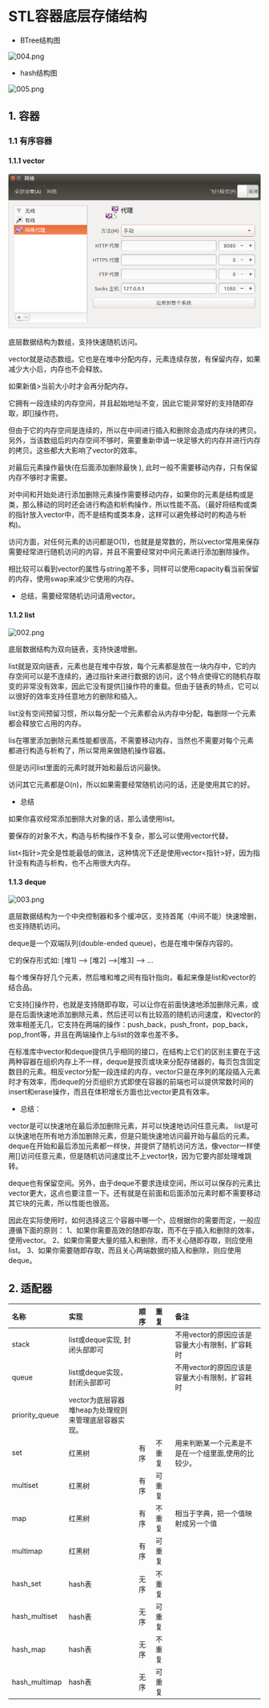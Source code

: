 # STL容器底层存储结构

* BTree结构图

![004.png](004.png)

* hash结构图

![005.png](005.png)

## 1. 容器

### 1.1 有序容器

#### 1.1.1 vector

![001.png](001.png)

底层数据结构为数组，支持快速随机访问。

vector就是动态数组。它也是在堆中分配内存，元素连续存放，有保留内存，如果减少大小后，内存也不会释放。

如果新值>当前大小时才会再分配内存。

它拥有一段连续的内存空间，并且起始地址不变，因此它能非常好的支持随即存取，即[]操作符。

但由于它的内存空间是连续的，所以在中间进行插入和删除会造成内存块的拷贝。另外，当该数组后的内存空间不够时，需要重新申请一块足够大的内存并进行内存的拷贝。这些都大大影响了vector的效率。

对最后元素操作最快(在后面添加删除最快 ), 此时一般不需要移动内存，只有保留内存不够时才需要。

对中间和开始处进行添加删除元素操作需要移动内存，如果你的元素是结构或是类，那么移动的同时还会进行构造和析构操作，所以性能不高。（最好将结构或类的指针放入vector中，而不是结构或类本身，这样可以避免移动时的构造与析构)。

访问方面，对任何元素的访问都是O(1)，也就是是常数的，所以vector常用来保存需要经常进行随机访问的内容，并且不需要经常对中间元素进行添加删除操作。

相比较可以看到vector的属性与string差不多，同样可以使用capacity看当前保留的内存，使用swap来减少它使用的内存。

* 总结，需要经常随机访问请用vector。

#### 1.1.2 list

![002.png](002.png)

底层数据结构为双向链表，支持快速增删。

list就是双向链表，元素也是在堆中存放，每个元素都是放在一块内存中，它的内存空间可以是不连续的，通过指针来进行数据的访问，这个特点使得它的随机存取变的非常没有效率，因此它没有提供[]操作符的重载。但由于链表的特点，它可以以很好的效率支持任意地方的删除和插入。

list没有空间预留习惯，所以每分配一个元素都会从内存中分配，每删除一个元素都会释放它占用的内存。

lis在哪里添加删除元素性能都很高，不需要移动内存，当然也不需要对每个元素都进行构造与析构了，所以常用来做随机操作容器。

但是访问list里面的元素时就开始和最后访问最快。

访问其它元素都是O(n)，所以如果需要经常随机访问的话，还是使用其它的好。

* 总结

如果你喜欢经常添加删除大对象的话，那么请使用list。

要保存的对象不大，构造与析构操作不复杂，那么可以使用vector代替。

list<指针>完全是性能最低的做法，这种情况下还是使用vector<指针>好，因为指针没有构造与析构，也不占用很大内存。

#### 1.1.3 deque

![003.png](003.png)

底层数据结构为一个中央控制器和多个缓冲区，支持首尾（中间不能）快速增删，也支持随机访问。

deque是一个双端队列(double-ended queue)，也是在堆中保存内容的。

它的保存形式如:    [堆1] --> [堆2] -->[堆3] --> ...

每个堆保存好几个元素，然后堆和堆之间有指针指向，看起来像是list和vector的结合品。

它支持[]操作符，也就是支持随即存取，可以让你在前面快速地添加删除元素，或是在后面快速地添加删除元素，然后还可以有比较高的随机访问速度，和vector的效率相差无几，它支持在两端的操作：push_back，push_front，pop_back，pop_front等，并且在两端操作上与list的效率也差不多。

在标准库中vector和deque提供几乎相同的接口，在结构上它们的区别主要在于这两种容器在组织内存上不一样，deque是按页或块来分配存储器的，每页包含固定数目的元素。相反vector分配一段连续的内存，vector只是在序列的尾段插入元素时才有效率，而deque的分页组织方式即使在容器的前端也可以提供常数时间的insert和erase操作，而且在体积增长方面也比vector更具有效率。

* 总结：

vector是可以快速地在最后添加删除元素，并可以快速地访问任意元素。
list是可以快速地在所有地方添加删除元素，但是只能快速地访问最开始与最后的元素。
deque在开始和最后添加元素都一样快，并提供了随机访问方法，像vector一样使用[]访问任意元素，但是随机访问速度比不上vector快，因为它要内部处理堆跳转。

deque也有保留空间。另外，由于deque不要求连续空间，所以可以保存的元素比vector更大，这点也要注意一下。还有就是在前面和后面添加元素时都不需要移动其它块的元素，所以性能也很高。

因此在实际使用时，如何选择这三个容器中哪一个，应根据你的需要而定，一般应遵循下面的原则：
1、如果你需要高效的随即存取，而不在乎插入和删除的效率，使用vector。
2、如果你需要大量的插入和删除，而不关心随即存取，则应使用list。
3、如果你需要随即存取，而且关心两端数据的插入和删除，则应使用deque。

## 2. 适配器

| 名称| 实现 | 顺序 | 重复 | 备注 |
| :-- | :-- | :-- | :-- | :-- |
| stack | list或deque实现, 封闭头部即可 | | | 不用vector的原因应该是容量大小有限制，扩容耗时 |
| queue | list或deque实现，封闭头部即可 | | | 不用vector的原因应该是容量大小有限制，扩容耗时 |
| priority_queue | vector为底层容器<br>堆heap为处理规则来管理底层容器实现。| | | |
| set | 红黑树 | 有序 | 不重复 | 用来判断某一个元素是不是在一个组里面,使用的比较少。|
| multiset | 红黑树 | 有序 | 可重复 |
| map | 红黑树 | 有序 | 不重复 | 相当于字典，把一个值映射成另一个值 |
| multimap | 红黑树 | 有序 | 可重复 |
| hash_set | hash表 | 无序 | 不重复 |
| hash_multiset | hash表 | 无序 | 可重复 |
| hash_map | hash表 | 无序 | 不重复 |
| hash_multimap | hash表 | 无序 | 可重复 |